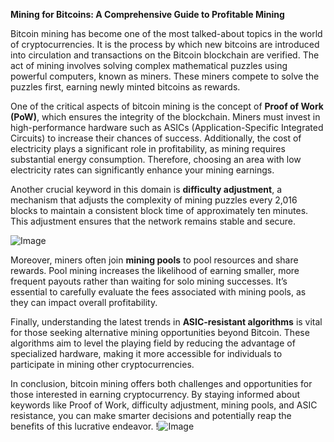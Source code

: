 **Mining for Bitcoins: A Comprehensive Guide to Profitable Mining**

Bitcoin mining has become one of the most talked-about topics in the world of cryptocurrencies. It is the process by which new bitcoins are introduced into circulation and transactions on the Bitcoin blockchain are verified. The act of mining involves solving complex mathematical puzzles using powerful computers, known as miners. These miners compete to solve the puzzles first, earning newly minted bitcoins as rewards.

One of the critical aspects of bitcoin mining is the concept of **Proof of Work (PoW)**, which ensures the integrity of the blockchain. Miners must invest in high-performance hardware such as ASICs (Application-Specific Integrated Circuits) to increase their chances of success. Additionally, the cost of electricity plays a significant role in profitability, as mining requires substantial energy consumption. Therefore, choosing an area with low electricity rates can significantly enhance your mining earnings.

Another crucial keyword in this domain is **difficulty adjustment**, a mechanism that adjusts the complexity of mining puzzles every 2,016 blocks to maintain a consistent block time of approximately ten minutes. This adjustment ensures that the network remains stable and secure.

![Image](https://github.com/user-attachments/assets/3be06921-4469-491d-bd37-5f14c53422b7)

Moreover, miners often join **mining pools** to pool resources and share rewards. Pool mining increases the likelihood of earning smaller, more frequent payouts rather than waiting for solo mining successes. It’s essential to carefully evaluate the fees associated with mining pools, as they can impact overall profitability.

Finally, understanding the latest trends in **ASIC-resistant algorithms** is vital for those seeking alternative mining opportunities beyond Bitcoin. These algorithms aim to level the playing field by reducing the advantage of specialized hardware, making it more accessible for individuals to participate in mining other cryptocurrencies.

In conclusion, bitcoin mining offers both challenges and opportunities for those interested in earning cryptocurrency. By staying informed about keywords like Proof of Work, difficulty adjustment, mining pools, and ASIC resistance, you can make smarter decisions and potentially reap the benefits of this lucrative endeavor. !![Image](https://github.com/user-attachments/assets/3be06921-4469-491d-bd37-5f14c53422b7)